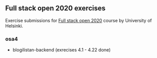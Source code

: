## Full stack open 2020 exercises

Exercise submissions for [Full stack open 2020](https://fullstackopen.com/en) course by University of Helsinki.

### osa4

* blogilistan-backend (exrecises 4.1 - 4.22 done)